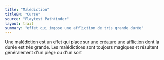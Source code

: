 ```yaml
---
title: "Malédiction"
titleEN: "Curse"
source: "Playtest Pathfinder"
layout: trait
summary: "effet qui impose une affliction de très grande durée"
---
```


Une malédiction est un effet qui place sur une créature une [affliction](/ch9-jouer-à-pathfinder/affliction.html) dont la durée est très grande. Les malédictions sont toujours magiques et résultent généralement d'un piège ou d'un sort.
